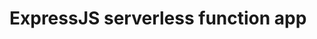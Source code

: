 <!--
 @since 2025.06.07, 19:45
 @changed 2025.06.10, 01:03
-->

# ExpressJS serverless function app

